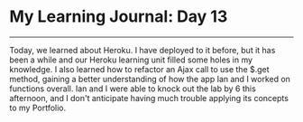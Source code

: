 # My Learning Journal: Day 13
*********************************************************************
Today, we learned about Heroku. I have deployed to it before, but it has been a while and our Heroku learning unit filled some holes in my knowledge. I also learned how to refactor an Ajax call to use the $.get method, gaining a better understanding of how the app Ian and I worked on functions overall. Ian and I were able to knock out the lab by 6 this afternoon, and I don't anticipate having much trouble applying its concepts to my Portfolio.
